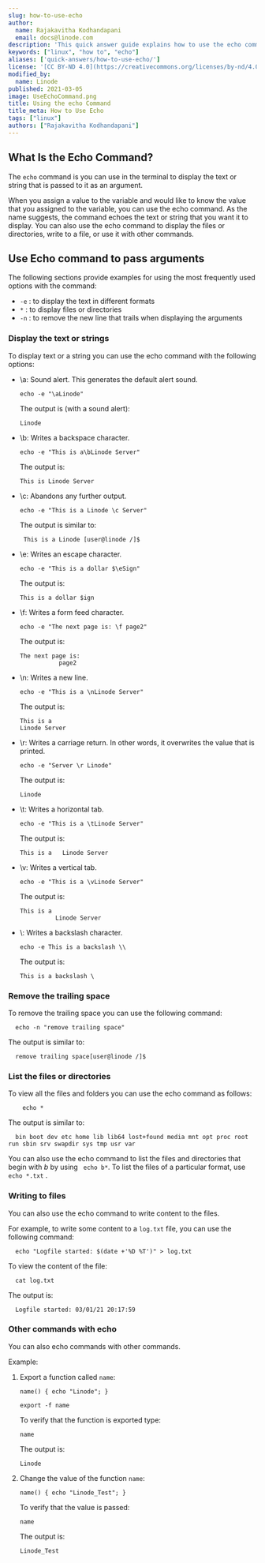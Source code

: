 ```yaml
---
slug: how-to-use-echo
author:
  name: Rajakavitha Kodhandapani
  email: docs@linode.com
description: 'This quick answer guide explains how to use the echo command to view values, how to write to a file using the command, and how to use echo with other commands.'
keywords: ["linux", "how to", "echo"]
aliases: ['quick-answers/how-to-use-echo/']
license: '[CC BY-ND 4.0](https://creativecommons.org/licenses/by-nd/4.0)'
modified_by:
  name: Linode
published: 2021-03-05
image: UseEchoCommand.png
title: Using the echo Command
title_meta: How to Use Echo
tags: ["linux"]
authors: ["Rajakavitha Kodhandapani"]
---
```


## What Is the Echo Command?

The `echo` command is you can use in the terminal to display the text or string that is passed to it as an argument.

When you assign a value to the variable and would like to know the value that you assigned to the variable, you can use the echo command. As the name suggests, the command echoes the text or string that you want it to display. You can also use the echo command to display the files or directories, write to a file, or use it with other commands.

## Use Echo command to pass arguments

The following sections provide examples for using the most frequently used options with the command:

   -  `-e` : to display the text in different formats
   -  `*` : to display files or directories
   -  `-n` : to remove the new line that trails when displaying the arguments

### Display the text or strings

To display text or a string you can use the echo command with the following options:

  - \a: Sound alert. This generates the default alert sound.

        echo -e "\aLinode"

    The output is (with a sound alert):

        Linode

  - \b: Writes a backspace character.

        echo -e "This is a\bLinode Server"

    The output is:

        This is Linode Server

  - \c: Abandons any further output.

        echo -e "This is a Linode \c Server"

    The output is similar to:

         This is a Linode [user@linode /]$

  - \e: Writes an escape character.

        echo -e "This is a dollar $\eSign"

    The output is:

        This is a dollar $ign

  - \f: Writes a form feed character.

        echo -e "The next page is: \f page2"

    The output is:

        The next page is:
                   page2

  - \n: Writes a new line.

        echo -e "This is a \nLinode Server"

    The output is:

        This is a
        Linode Server

  - \r: Writes a carriage return. In other words, it overwrites the value that is printed.

        echo -e "Server \r Linode"

    The output is:

        Linode

  - \t: Writes a horizontal tab.

        echo -e "This is a \tLinode Server"

    The output is:

        This is a 	Linode Server

  - \v: Writes a vertical tab.

        echo -e "This is a \vLinode Server"

    The output is:

        This is a
                  Linode Server
  - \\: Writes a backslash character.

        echo -e This is a backslash \\

    The output is:

        This is a backslash \

### Remove the trailing space
To remove the trailing space you can use the following command:

      echo -n "remove trailing space"

The output is similar to:

      remove trailing space[user@linode /]$


### List the files or directories

To view all the files and folders you can use the echo command as follows:

        echo *

  The output is similar to:

      bin boot dev etc home lib lib64 lost+found media mnt opt proc root run sbin srv swapdir sys tmp usr var

You can also use the echo command to list the files and directories that begin with *b* by using ``` echo b*```. To list the files of a particular format, use ``` echo *.txt``` .

### Writing to files

You can also use the echo command to write content to the files.

For example, to write some content to a `log.txt` file, you can use the following command:

      echo "Logfile started: $(date +'%D %T')" > log.txt

  To view the content of the file:

      cat log.txt

  The output is:

      Logfile started: 03/01/21 20:17:59


### Other commands with echo

You can also echo commands with other commands.

Example:

   1. Export a function called `name`:

          name() { echo "Linode"; }

          export -f name

      To verify that the function is exported type:

          name

      The output is:

          Linode

   1. Change the value of the function `name`:

          name() { echo "Linode_Test"; }

      To verify that the value is passed:

          name

      The output is:

          Linode_Test

